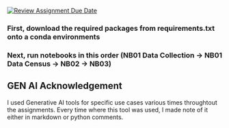 [![Review Assignment Due Date](https://classroom.github.com/assets/deadline-readme-button-22041afd0340ce965d47ae6ef1cefeee28c7c493a6346c4f15d667ab976d596c.svg)](https://classroom.github.com/a/VaFOWmpj)
### First, download the required packages from requirements.txt onto a conda environments
### Next, run notebooks in this order (NB01 Data Collection -> NB01 Data Census -> NB02 -> NB03)

## GEN AI Acknowledgement
I used Generative AI tools for specific use cases various times throughtout the assignments. Every time where this tool was used, I made note of it either in markdown or python comments.
